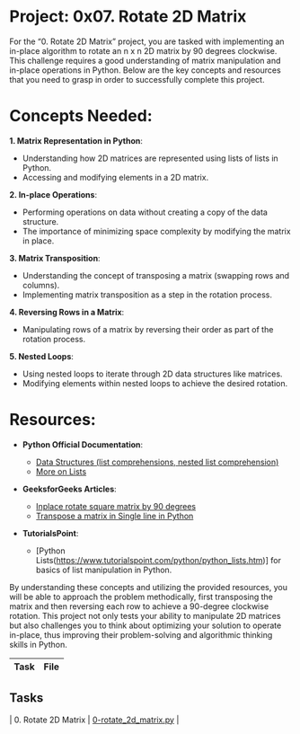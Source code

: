 # Project: 0x07. Rotate 2D Matrix


For the “0. Rotate 2D Matrix” project, you are tasked with implementing an in-place algorithm to rotate an n x n 2D matrix by 90 degrees clockwise. This challenge requires a good understanding of matrix manipulation and in-place operations in Python. Below are the key concepts and resources that you need to grasp in order to successfully complete this project.

# **Concepts Needed**:
**1. Matrix Representation in Python**:

* Understanding how 2D matrices are represented using lists of lists in Python.
* Accessing and modifying elements in a 2D matrix.

**2. In-place Operations**:

* Performing operations on data without creating a copy of the data structure.
* The importance of minimizing space complexity by modifying the matrix in place.

**3. Matrix Transposition**:

* Understanding the concept of transposing a matrix (swapping rows and columns).
* Implementing matrix transposition as a step in the rotation process.

**4. Reversing Rows in a Matrix**:

* Manipulating rows of a matrix by reversing their order as part of the rotation process.

**5. Nested Loops**:

* Using nested loops to iterate through 2D data structures like matrices.
* Modifying elements within nested loops to achieve the desired rotation.
	
# **Resources**:
* **Python Official Documentation**:

	* [Data Structures (list comprehensions, nested list comprehension)](https://docs.python.org/3/tutorial/datastructures.html)
	* [More on Lists](https://docs.python.org/3/tutorial/datastructures.html#more-on-lists)
* **GeeksforGeeks Articles**:

	* [Inplace rotate square matrix by 90 degrees](https://www.geeksforgeeks.org/inplace-rotate-square-matrix-by-90-degrees/)
	* [Transpose a matrix in Single line in Python](https://www.geeksforgeeks.org/transpose-matrix-single-line-python/)
* **TutorialsPoint**:

	* [Python Lists(https://www.tutorialspoint.com/python/python_lists.htm)] for basics of list manipulation in Python.

By understanding these concepts and utilizing the provided resources, you will be able to approach the problem methodically, first transposing the matrix and then reversing each row to achieve a 90-degree clockwise rotation. This project not only tests your ability to manipulate 2D matrices but also challenges you to think about optimizing your solution to operate in-place, thus improving their problem-solving and algorithmic thinking skills in Python.

| Task | File |
| ---- | ---- |
## Tasks
| 0. Rotate 2D Matrix | [0-rotate_2d_matrix.py](./0-rotate_2d_matrix.py) |
